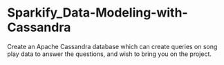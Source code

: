 # Sparkify_Data-Modeling-with-Cassandra
Create an Apache Cassandra database which can create queries on song play data to answer the questions, and wish to bring you on the project.
